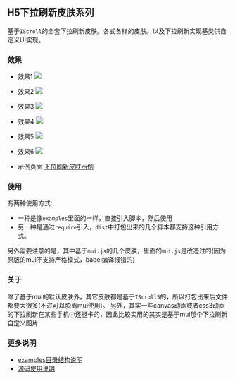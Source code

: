 ## H5下拉刷新皮肤系列
基于`IScroll`的全套下拉刷新皮肤。各式各样的皮肤。以及下拉刷新实现基类供自定义UI实现。

### 效果

* 效果1
![](https://dailc.github.io/pullToRefresh-h5-iscroll/staticresource/img/effect1.gif)

* 效果2
![](https://dailc.github.io/pullToRefresh-h5-iscroll/staticresource/img/effect2.gif)

* 效果3
![](https://dailc.github.io/pullToRefresh-h5-iscroll/staticresource/img/effect3.gif)

* 效果4
![](https://dailc.github.io/pullToRefresh-h5-iscroll/staticresource/img/effect4.gif)

* 效果5
![](https://dailc.github.io/pullToRefresh-h5-iscroll/staticresource/img/effect5.gif)

* 效果6
![](https://dailc.github.io/pullToRefresh-h5-iscroll/staticresource/img/effect6.gif)

* 示例页面
[下拉刷新皮肤示例](https://dailc.github.io/pullToRefresh-h5-iscroll/examples/)

### 使用
有两种使用方式:

* 一种是像`examples`里面的一样，直接引入脚本，然后使用
* 另一种是通过`require`引入，`dist`中打包出来的几个脚本都支持这种引用方式。

另外需要注意的是，其中基于`mui.js`的几个皮肤，里面的`mui.js`是改造过的(因为原版的mui不支持严格模式，babel编译报错的)

### 关于
除了基于mui的默认皮肤外，其它皮肤都是基于`IScroll5`的，所以打包出来后文件都要大很多(不过可以脱离mui使用)。
另外，其实一些canvas动画或者css3动画的下拉刷新在某些手机中还挺卡的，因此比较实用的其实是基于mui那个下拉刷新自定义图片

### 更多说明

* [examples目录结构说明](https://github.com/dailc/pullToRefresh-h5-iscroll/tree/master/examples/html)
* [源码使用说明](https://github.com/dailc/pullToRefresh-h5-iscroll/tree/master/src/)
